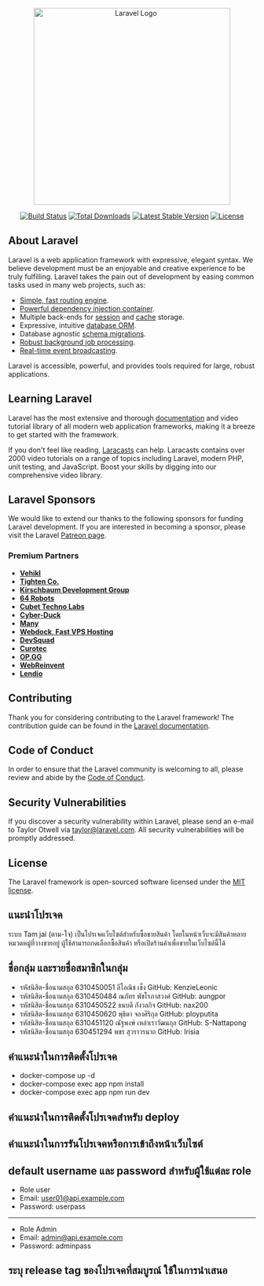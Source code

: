 <p align="center"><a href="https://laravel.com" target="_blank"><img src="https://raw.githubusercontent.com/laravel/art/master/logo-lockup/5%20SVG/2%20CMYK/1%20Full%20Color/laravel-logolockup-cmyk-red.svg" width="400" alt="Laravel Logo"></a></p>

<p align="center">
<a href="https://travis-ci.org/laravel/framework"><img src="https://travis-ci.org/laravel/framework.svg" alt="Build Status"></a>
<a href="https://packagist.org/packages/laravel/framework"><img src="https://img.shields.io/packagist/dt/laravel/framework" alt="Total Downloads"></a>
<a href="https://packagist.org/packages/laravel/framework"><img src="https://img.shields.io/packagist/v/laravel/framework" alt="Latest Stable Version"></a>
<a href="https://packagist.org/packages/laravel/framework"><img src="https://img.shields.io/packagist/l/laravel/framework" alt="License"></a>
</p>

## About Laravel

Laravel is a web application framework with expressive, elegant syntax. We believe development must be an enjoyable and creative experience to be truly fulfilling. Laravel takes the pain out of development by easing common tasks used in many web projects, such as:

- [Simple, fast routing engine](https://laravel.com/docs/routing).
- [Powerful dependency injection container](https://laravel.com/docs/container).
- Multiple back-ends for [session](https://laravel.com/docs/session) and [cache](https://laravel.com/docs/cache) storage.
- Expressive, intuitive [database ORM](https://laravel.com/docs/eloquent).
- Database agnostic [schema migrations](https://laravel.com/docs/migrations).
- [Robust background job processing](https://laravel.com/docs/queues).
- [Real-time event broadcasting](https://laravel.com/docs/broadcasting).

Laravel is accessible, powerful, and provides tools required for large, robust applications.

## Learning Laravel

Laravel has the most extensive and thorough [documentation](https://laravel.com/docs) and video tutorial library of all modern web application frameworks, making it a breeze to get started with the framework.

If you don't feel like reading, [Laracasts](https://laracasts.com) can help. Laracasts contains over 2000 video tutorials on a range of topics including Laravel, modern PHP, unit testing, and JavaScript. Boost your skills by digging into our comprehensive video library.

## Laravel Sponsors

We would like to extend our thanks to the following sponsors for funding Laravel development. If you are interested in becoming a sponsor, please visit the Laravel [Patreon page](https://patreon.com/taylorotwell).

### Premium Partners

- **[Vehikl](https://vehikl.com/)**
- **[Tighten Co.](https://tighten.co)**
- **[Kirschbaum Development Group](https://kirschbaumdevelopment.com)**
- **[64 Robots](https://64robots.com)**
- **[Cubet Techno Labs](https://cubettech.com)**
- **[Cyber-Duck](https://cyber-duck.co.uk)**
- **[Many](https://www.many.co.uk)**
- **[Webdock, Fast VPS Hosting](https://www.webdock.io/en)**
- **[DevSquad](https://devsquad.com)**
- **[Curotec](https://www.curotec.com/services/technologies/laravel/)**
- **[OP.GG](https://op.gg)**
- **[WebReinvent](https://webreinvent.com/?utm_source=laravel&utm_medium=github&utm_campaign=patreon-sponsors)**
- **[Lendio](https://lendio.com)**

## Contributing

Thank you for considering contributing to the Laravel framework! The contribution guide can be found in the [Laravel documentation](https://laravel.com/docs/contributions).

## Code of Conduct

In order to ensure that the Laravel community is welcoming to all, please review and abide by the [Code of Conduct](https://laravel.com/docs/contributions#code-of-conduct).

## Security Vulnerabilities

If you discover a security vulnerability within Laravel, please send an e-mail to Taylor Otwell via [taylor@laravel.com](mailto:taylor@laravel.com). All security vulnerabilities will be promptly addressed.

## License

The Laravel framework is open-sourced software licensed under the [MIT license](https://opensource.org/licenses/MIT).
## แนะนำโปรเจค
 ระบบ Tam jai (ตาม-ใจ) เป็นโปรเจคเว็บไซต์สำหรับซื้อขายสินค้า โดยในหน้าเว็บจะมีสินค้าหลายหมวดหมู่ที่วางขายอยู่ ผู้ใช้สามารถกดเลือกซื้อสินค้า หรือเปิดร้านค้าเพื่อขายในเว็บไซต์นี้ได้

 ## ชื่อกลุ่ม และรายชื่อสมาชิกในกลุ่ม

- รหัสนิสิต-ชื่อนามสกุล 6310450051 ลีโอณิช เช็ง 
GitHub: KenzieLeonic 
- รหัสนิสิต-ชื่อนามสกุล 6310450484 ณภัทร พัชโรภาสวงศ์ 
GitHub: aungpor 
- รหัสนิสิต-ชื่อนามสกุล 6310450522 ธนบดี กังวลกิจ 
GitHub: nax200 
- รหัสนิสิต-ชื่อนามสกุล 6310450620 พุธิตา จองศิริกุล 
GitHub: ployputita 
- รหัสนิสิต-ชื่อนามสกุล 6310451120 ณัฐพงษ์ เหล่าเราวัฒนกุล 
GitHub: S-Nattapong 
- รหัสนิสิต-ชื่อนามสกุล 630451294 พชร สุวราวรนาถ 
GitHub: Irisia

## คำแนะนำในการติดตั้งโปรเจค

- docker-compose up -d
- docker-compose exec app npm install
- docker-compose exec app npm run dev

## คำแนะนำในการติดตั้งโปรเจคสำหรับ deploy




## คำแนะนำในการรันโปรเจคหรือการเข้าถึงหน้าเว็บไซต์




## default username และ password สำหรับผู้ใช้แต่ละ role

- Role user
- Email: user01@api.example.com
- Password: userpass
-----------------------------------
- Role Admin
- Email: admin@api.example.com
- Password: adminpass

## ระบุ release tag ของโปรเจคที่สมบูรณ์ ใช้ในการนำเสนอ

